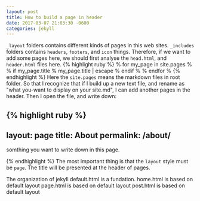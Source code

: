 ```yaml
---
layout: post
title: How to build a page in header
date: 2017-03-07 21:03:30 -0600
categories: jekyll
---
```

`_layout` folders contains different kinds of pages in this web sites.
`_includes` folders contains `headers`, `footers`, and `icon` things. Therefore, if we want to add some pages here, we should first analyse the `head.html`, and `header.html` files here.
{% highlight ruby %}
% for my_page in site.pages %
% if my_page.title %
my_page.title | escape
% endif %
% endfor %
{% endhighlight %}
Here the `site.pages` means the markdown files in root folder. So that I recognize that if I build up a new text file, and rename as "what you-want to display on your site.md", I can add another pages in the header.
Then I open the file, and write down:

{% highlight ruby %}
---
layout: page
title: About
permalink: /about/
---
somthing you want to write down in this page.

{% endhighlight %}
The most important thing is that the `layout` style must be `page`. The title will be presented at the header of pages.

The organization of jekyll
default.html is a fundation.
home.html is based on default layout
page.html is based on default layout
post.html is based on default layout
